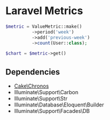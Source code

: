 # Laravel Metrics

```php
$metric = ValueMetric::make()
          ->period('week')
          ->add('previous-week')
          ->count(User::class);

$chart = $metric->get()
```

## Dependencies
- [Cake\Chronos](https://github.com/cakephp/chronos)
- Illuminate\Support\Carbon
- Illuminate\Support\Str
- Illuminate\Database\Eloquent\Builder
- Illuminate\Support\Facades\DB